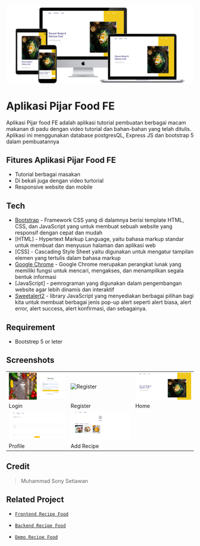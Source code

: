 <img width="840" src="./screenshot/allDevice.png" border="0" alt="Landing Page" />
<br>

# Aplikasi Pijar Food FE
Aplikasi Pijar food FE adalah aplikasi tutorial pembuatan berbagai macam makanan di padu dengan video tutorial dan bahan-bahan yang telah ditulis. Aplikasi ini menggunakan database postgresQL, Express JS dan bootstrap 5 dalam pembuatannya

## Fitures Aplikasi Pijar Food FE
- Tutorial berbagai masakan
- Di bekali juga dengan video turtorial
- Responsive website dan mobile

## Tech
- [Bootstrap](https://getbootstrap.com/) - Framework CSS yang di dalamnya berisi template HTML, CSS, dan JavaScript yang untuk membuat sebuah website yang responsif dengan cepat dan mudah
- [HTML] - Hypertext Markup Language, yaitu bahasa markup standar untuk membuat dan menyusun halaman dan aplikasi web
- [CSS] - Cascading Style Sheet yaitu digunakan untuk mengatur tampilan elemen yang tertulis dalam bahasa markup
- [Google Chrome](https://www.google.com/chrome) - Google Chrome merupakan perangkat lunak yang memiliki fungsi untuk mencari, mengakses, dan menampilkan segala bentuk informasi
- [JavaScript] - pemrograman yang digunakan dalam pengembangan website agar lebih dinamis dan interaktif
- [Sweetalert2](https://sweetalert2.github.io/) - library JavaScript yang menyediakan berbagai pilihan bagi kita untuk membuat berbagai jenis pop-up alert seperti alert biasa, alert error, alert success, alert konfirmasi, dan sebagainya.  

## Requirement
- Bootstrep 5 or leter

## Screenshots
<table>
 <tr>
    <td><img width="350px" src="./screenshot/login.png" border="0" alt="Login" /></td>
    <td> <img width="350px" src=".screenshot/register.png" border="0"  alt="Register" /></td>
    <td><img width="350px" src="./screenshot/Home.png" border="0" alt="Home" /> </td>
  </tr>
  <tr>
    <td>Login</td>
    <td>Register</td>
    <td>Home</td>
  </tr>
  <tr>
    <td><img width="350px" src="./screenshot/edd-recipe.png" border="0" alt="Add-recipe" /> </td>
    <td><img width="350px" src="./screenshot/profile.png" border="0" alt="Profile" /> </td>
  </tr>
   <tr>
    <td>Profile</td>
    <td>Add Recipe</td>
  </tr>
</table>

## Credit
>Muhammad Sony Setiawan

## Related Project

- [`Frontend Recipe Food`](https://github.com/MuhammadSonySetiawan/pijar-food-fe)

- [`Backend Recipe Food`](https://github.com/MuhammadSonySetiawan/pijar-food-be)

- [`Demo Recipe Food`](https://pijar-food-fe-eup8.vercel.app/)

